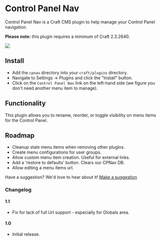 # Control Panel Nav

Control Panel Nav is a Craft CMS plugin to help manage your Control Panel navigation.

**Please note:** this plugin requires a minimum of Craft 2.3.2640.

<img src="https://raw.githubusercontent.com/engram-design/CPNav/master/screenshots/main.png" />


## Install

- Add the `cpnav` directory into your `craft/plugins` directory.
- Navigate to Settings -> Plugins and click the "Install" button.
- Click on the `Control Panel Nav` link on the left-hand side (we figure you don't need another menu item to manage).


## Functionality

This plugin allows you to rename, reorder, or toggle visibility on menu items for the Control Panel.


## Roadmap

- Cleanup stale menu items when removing other plugins.
- Create menu configurations for user groups.
- Allow custom menu item creation. Useful for external links.
- Add a 'restore to defaults' button. Clears our CPNav DB.
- Allow editing a menu items url.

Have a suggestion? We'd love to hear about it! [Make a suggestion](https://github.com/engram-design/CPNav/issues)


### Changelog

#### 1.1

- Fix for lack of full Url support - especially for Globals area.

#### 1.0

- Initial release.